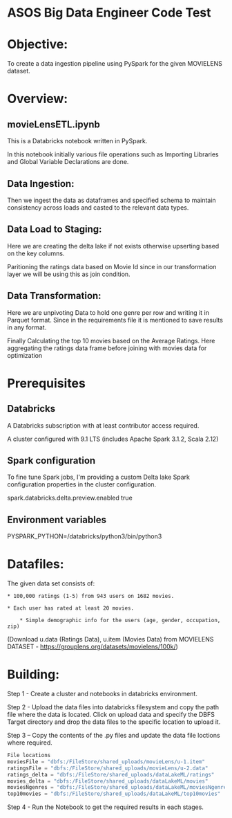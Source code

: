 # ASOS Big Data Engineer Code Test

# Objective:

To create a data ingestion pipeline using PySpark for the given MOVIELENS dataset.

# Overview:

## movieLensETL.ipynb 

This is a Databricks notebook written in PySpark. 

In this notebook initially various file operations such as Importing Libraries and Global Variable Declarations are done. 

## Data Ingestion:

Then we ingest the data as dataframes and specified schema to maintain consistency across loads and casted to the relevant data types.

## Data Load to Staging:

Here we are creating the delta lake if not exists otherwise upserting based on the key columns.

Paritioning the ratings data based on Movie Id since in our transformation layer we will be using this as join condition.

## Data Transformation:

Here we are unpivoting Data to hold one genre per row and writing it in Parquet format. Since in the requirements file it is mentioned to save results in any format.

Finally Calculating the top 10 movies based on the Average Ratings. Here aggregating the ratings data frame before joining with movies data for optimization

# Prerequisites

## Databricks

A Databricks subscription with at least contributor access required.

A cluster configured with 9.1 LTS (includes Apache Spark 3.1.2, Scala 2.12)

## Spark configuration

To fine tune Spark jobs, I'm providing a custom Delta lake Spark configuration properties in the cluster configuration.

spark.databricks.delta.preview.enabled true

## Environment variables

PYSPARK_PYTHON=/databricks/python3/bin/python3

# Datafiles:

The given data set consists of:

	* 100,000 ratings (1-5) from 943 users on 1682 movies. 
	
	* Each user has rated at least 20 movies. 
	
        * Simple demographic info for the users (age, gender, occupation, zip)
        
(Download u.data (Ratings Data), u.item (Movies Data) from MOVIELENS DATASET - https://grouplens.org/datasets/movielens/100k/)

# Building:
Step 1 - Create a cluster and notebooks in databricks environment.

Step 2 - Upload the data files into databricks filesystem and copy the path file where the data is located. Click on upload data and specify the DBFS Target directory and drop the data files to the specific location to upload it.

Step 3 – Copy the contents of the .py files and update the data file loctions where required.
```py
File locations
moviesFile = "dbfs:/FileStore/shared_uploads/movieLens/u-1.item"
ratingsFile = "dbfs:/FileStore/shared_uploads/movieLens/u-2.data"
ratings_delta = "dbfs:/FileStore/shared_uploads/dataLakeML/ratings"
movies_delta = "dbfs:/FileStore/shared_uploads/dataLakeML/movies"
moviesNgenres = "dbfs:/FileStore/shared_uploads/dataLakeML/moviesNgenres"
top10movies = "dbfs:/FileStore/shared_uploads/dataLakeML/top10movies"
```

Step 4 - Run the Notebook to get the required results in each stages.
